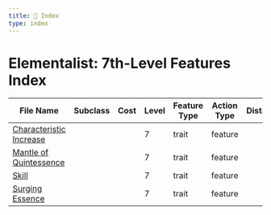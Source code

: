 ```yaml
---
title: 📑 Index
type: index
---
```


# Elementalist: 7th-Level Features Index

| File Name                                               | Subclass | Cost | Level | Feature Type | Action Type | Distance | Target |
| ------------------------------------------------------- | -------- | ---- | ----- | ------------ | ----------- | -------- | ------ |
| [Characteristic Increase](../Characteristic%20Increase) |          |      | 7     | trait        | feature     |          |        |
| [Mantle of Quintessence](../Mantle%20of%20Quintessence) |          |      | 7     | trait        | feature     |          |        |
| [Skill](../Skill)                                       |          |      | 7     | trait        | feature     |          |        |
| [Surging Essence](../Surging%20Essence)                 |          |      | 7     | trait        | feature     |          |        |
